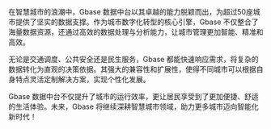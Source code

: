 在智慧城市的浪潮中，Gbase 数据中台以其卓越的能力脱颖而出，为超过50座城市提供了坚实的数据支撑。作为城市数字化转型的核心引擎，Gbase 不仅整合了海量数据资源，还通过高效的数据处理与分析能力，让城市管理更加智能、精准和高效。

无论是交通调度、公共安全还是民生服务，Gbase 都能快速响应需求，将复杂的数据转化为直观的决策依据。其强大的兼容性和扩展性，使得不同城市可以根据自身特点灵活定制解决方案，实现个性化发展。

Gbase 数据中台不仅提升了城市的运行效率，更让居民享受到了更加便捷、舒适的生活体验。未来，Gbase 将继续深耕智慧城市领域，助力更多城市迈向智能化新时代！